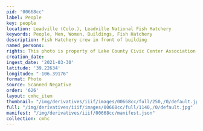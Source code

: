 ```yaml
---
pid: '00668cc'
label: People
key: people
location: Leadville (Colo.), Leadville National Fish Hatchery
keywords: People, Men, Women, Buildings, Fish Hatchery
description: Fish Hatchery crew in front of building
named_persons: 
rights: This photo is property of Lake County Civic Center Association.
creation_date: 
ingest_date: '2021-03-30'
latitude: '39.22634'
longitude: "-106.39176"
format: Photo
source: Scanned Negative
order: '626'
layout: cmhc_item
thumbnail: "/img/derivatives/iiif/images/00668cc/full/250,/0/default.jpg"
full: "/img/derivatives/iiif/images/00668cc/full/1140,/0/default.jpg"
manifest: "/img/derivatives/iiif/00668cc/manifest.json"
collection: cmhc
---
```

